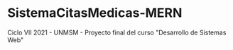 # SistemaCitasMedicas-MERN
Ciclo VII 2021 - UNMSM - Proyecto final del curso "Desarrollo de Sistemas Web"
